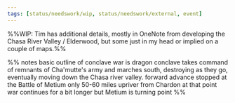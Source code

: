 ```yaml
---
tags: [status/needswork/wip, status/needswork/external, event]
---
```


%%WIP: Tim has additional details, mostly in OneNote from developing the Chasa River Valley / Elderwood, but some just in my head or implied on a couple of maps.%%

%% notes 
basic outline of conclave war is dragon conclave takes command of remnants of Cha'mutte's army and marches south, destroying as they go, eventually moving down the Chasa river valley.
forward advance stopped at the Battle of Metium only 50-60 miles upriver from Chardon
at that point war continues for a bit longer but Metium is turning point
%%